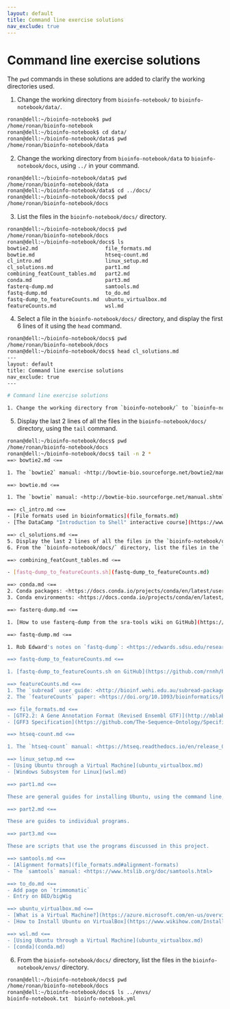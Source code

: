 ```yaml
---
layout: default
title: Command line exercise solutions
nav_exclude: true
---
```


# Command line exercise solutions

The `pwd` commands in these solutions are added to clarify the working directories used.

1. Change the working directory from `bioinfo-notebook/` to `bioinfo-notebook/data/`.

```bash
ronan@dell:~/bioinfo-notebook$ pwd
/home/ronan/bioinfo-notebook
ronan@dell:~/bioinfo-notebook$ cd data/
ronan@dell:~/bioinfo-notebook/data$ pwd
/home/ronan/bioinfo-notebook/data
```

2. Change the working directory from `bioinfo-notebook/data` to `bioinfo-notebook/docs`, using `../` in your command.

```bash
ronan@dell:~/bioinfo-notebook/data$ pwd
/home/ronan/bioinfo-notebook/data
ronan@dell:~/bioinfo-notebook/data$ cd ../docs/
ronan@dell:~/bioinfo-notebook/docs$ pwd
/home/ronan/bioinfo-notebook/docs
```

3. List the files in the `bioinfo-notebook/docs/` directory.

```bash
ronan@dell:~/bioinfo-notebook/docs$ pwd
/home/ronan/bioinfo-notebook/docs
ronan@dell:~/bioinfo-notebook/docs$ ls
bowtie2.md                      file_formats.md
bowtie.md                       htseq-count.md
cl_intro.md                     linux_setup.md
cl_solutions.md                 part1.md
combining_featCount_tables.md   part2.md
conda.md                        part3.md
fasterq-dump.md                 samtools.md
fastq-dump.md                   to_do.md
fastq-dump_to_featureCounts.md  ubuntu_virtualbox.md
featureCounts.md                wsl.md
```

4. Select a file in the `bioinfo-notebook/docs/` directory, and display the first 6 lines of it using the `head` command.

```bash
ronan@dell:~/bioinfo-notebook/docs$ pwd
/home/ronan/bioinfo-notebook/docs
ronan@dell:~/bioinfo-notebook/docs$ head cl_solutions.md 
---
layout: default
title: Command line exercise solutions
nav_exclude: true
---

# Command line exercise solutions

1. Change the working directory from `bioinfo-notebook/` to `bioinfo-notebook/data/`.
```

5. Display the last 2 lines of all the files in the `bioinfo-notebook/docs/` directory, using the `tail` command.

```bash
ronan@dell:~/bioinfo-notebook/docs$ pwd
/home/ronan/bioinfo-notebook/docs
ronan@dell:~/bioinfo-notebook/docs$ tail -n 2 *
==> bowtie2.md <==

1. The `bowtie2` manual: <http://bowtie-bio.sourceforge.net/bowtie2/manual.shtml>

==> bowtie.md <==

1. The `bowtie` manual: <http://bowtie-bio.sourceforge.net/manual.shtml>

==> cl_intro.md <==
- [File formats used in bioinformatics](file_formats.md)
- [The DataCamp "Introduction to Shell" interactive course](https://www.datacamp.com/courses/introduction-to-shell-for-data-science)

==> cl_solutions.md <==
5. Display the last 2 lines of all the files in the `bioinfo-notebook/docs/` directory, using the `tail` command.
6. From the `bioinfo-notebook/docs/` directory, list the files in the `bioinfo-notebook/envs/` directory.

==> combining_featCount_tables.md <==

- [fastq-dump_to_featureCounts.sh](fastq-dump_to_featureCounts.md)

==> conda.md <==
2. Conda packages: <https://docs.conda.io/projects/conda/en/latest/user-guide/concepts/packages.html>
3. Conda environments: <https://docs.conda.io/projects/conda/en/latest/user-guide/concepts/environments.html>

==> fasterq-dump.md <==

1. [How to use fasterq-dump from the sra-tools wiki on GitHub](https://github.com/ncbi/sra-tools/wiki/HowTo:-fasterq-dump)

==> fastq-dump.md <==

1. Rob Edward's notes on `fastq-dump`: <https://edwards.sdsu.edu/research/fastq-dump/>

==> fastq-dump_to_featureCounts.md <==

1. [fastq-dump_to_featureCounts.sh on GitHub](https://github.com/rnnh/bioinfo-notebook/blob/master/scripts/fastq-dump_to_featureCounts.sh)

==> featureCounts.md <==
1. The `subread` user guide: <http://bioinf.wehi.edu.au/subread-package/SubreadUsersGuide.pdf>
2. The `featureCounts` paper: <https://doi.org/10.1093/bioinformatics/btt656>

==> file_formats.md <==
- [GTF2.2: A Gene Annotation Format (Revised Ensembl GTF)](http://mblab.wustl.edu/GTF22.html)
- [GFF3 Specification](https://github.com/The-Sequence-Ontology/Specifications/blob/master/gff3.md)

==> htseq-count.md <==

1. The `htseq-count` manual: <https://htseq.readthedocs.io/en/release_0.11.1/count.html>

==> linux_setup.md <==
- [Using Ubuntu through a Virtual Machine](ubuntu_virtualbox.md)
- [Windows Subsystem for Linux](wsl.md)

==> part1.md <==

These are general guides for installing Ubuntu, using the command line, and the types of files used in bioinformatics.

==> part2.md <==

These are guides to individual programs.

==> part3.md <==

These are scripts that use the programs discussed in this project.

==> samtools.md <==
- [Alignment formats](file_formats.md#alignment-formats)
- The `samtools` manual: <https://www.htslib.org/doc/samtools.html>

==> to_do.md <==
- Add page on `trimmomatic`
- Entry on BED/bigWig

==> ubuntu_virtualbox.md <==
- [What is a Virtual Machine?](https://azure.microsoft.com/en-us/overview/what-is-a-virtual-machine/)
- [How to Install Ubuntu on VirtualBox](https://www.wikihow.com/Install-Ubuntu-on-VirtualBox)

==> wsl.md <==
- [Using Ubuntu through a Virtual Machine](ubuntu_virtualbox.md) 
- [conda](conda.md)
```

6. From the `bioinfo-notebook/docs/` directory, list the files in the `bioinfo-notebook/envs/` directory.

```bash
ronan@dell:~/bioinfo-notebook/docs$ pwd
/home/ronan/bioinfo-notebook/docs
ronan@dell:~/bioinfo-notebook/docs$ ls ../envs/
bioinfo-notebook.txt  bioinfo-notebook.yml
```
